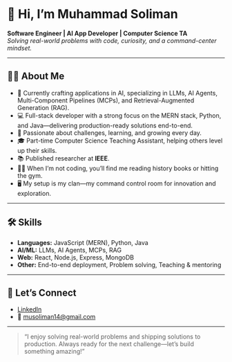 # 👋 Hi, I’m Muhammad Soliman

**Software Engineer | AI App Developer | Computer Science TA**  
*Solving real-world problems with code, curiosity, and a command-center mindset.*

---

## 👨‍💻 About Me

- 🧠 Currently crafting applications in AI, specializing in LLMs, AI Agents, Multi-Component Pipelines (MCPs), and Retrieval-Augmented Generation (RAG).
- 💻 Full-stack developer with a strong focus on the MERN stack, Python, and Java—delivering production-ready solutions end-to-end.
- 🚀 Passionate about challenges, learning, and growing every day.
- 🎓 Part-time Computer Science Teaching Assistant, helping others level up their skills.
- 📚 Published researcher at **IEEE**.
- 🏋️‍♂️ When I’m not coding, you’ll find me reading history books or hitting the gym.
- 🖥️ My setup is my clan—my command control room for innovation and exploration.

---

## 🛠️ Skills

- **Languages:** JavaScript (MERN), Python, Java
- **AI/ML:** LLMs, AI Agents, MCPs, RAG
- **Web:** React, Node.js, Express, MongoDB
- **Other:** End-to-end deployment, Problem solving, Teaching & mentoring

---

## 🌟 Let’s Connect

- [LinkedIn](https://www.linkedin.com/in/muhammad-soliman-07a52123b/)
- 📧 musoliman14@gmail.com

---

> “I enjoy solving real-world problems and shipping solutions to production. Always ready for the next challenge—let’s build something amazing!”
